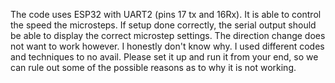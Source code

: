 The code uses ESP32 with UART2 (pins 17 tx and 16Rx). It is able to control the speed the microsteps. 
If setup done correctly, the serial output should be able to display the correct microstep settings. 
The direction change does not want to work however. I honestly don't know why. I used different codes and techniques to no avail.
Please set it up and run it from your end, so we can rule out some of the possible reasons as to why it is not working.
